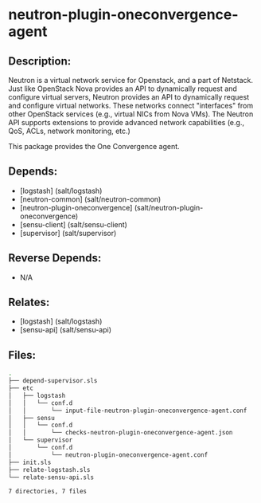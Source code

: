 # neutron-plugin-oneconvergence-agent

## Description:

Neutron is a virtual network service for Openstack, and a part of Netstack. Just like OpenStack Nova provides an API to dynamically request and configure virtual servers, Neutron provides an API to dynamically request and configure virtual networks. These networks connect "interfaces" from other OpenStack services (e.g., virtual NICs from Nova VMs). The Neutron API supports extensions to provide advanced network capabilities (e.g., QoS, ACLs, network monitoring, etc.)

This package provides the One Convergence agent.

## Depends:

  -  [logstash] (salt/logstash)
  -  [neutron-common] (salt/neutron-common)
  -  [neutron-plugin-oneconvergence] (salt/neutron-plugin-oneconvergence)
  -  [sensu-client] (salt/sensu-client)
  -  [supervisor] (salt/supervisor)

## Reverse Depends:

  -  N/A

## Relates:

  -  [logstash] (salt/logstash)
  -  [sensu-api] (salt/sensu-api)

## Files:

```bash
.
├── depend-supervisor.sls
├── etc
│   ├── logstash
│   │   └── conf.d
│   │       └── input-file-neutron-plugin-oneconvergence-agent.conf
│   ├── sensu
│   │   └── conf.d
│   │       └── checks-neutron-plugin-oneconvergence-agent.json
│   └── supervisor
│       └── conf.d
│           └── neutron-plugin-oneconvergence-agent.conf
├── init.sls
├── relate-logstash.sls
└── relate-sensu-api.sls

7 directories, 7 files
```
